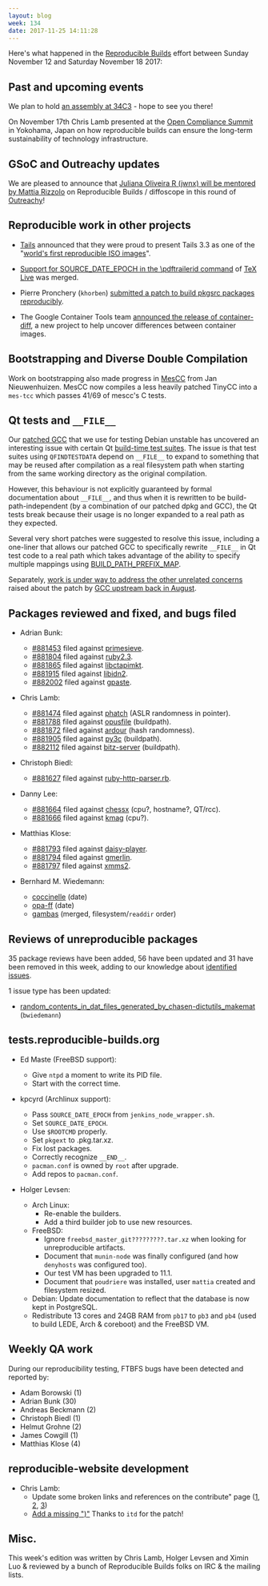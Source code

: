 ```yaml
---
layout: blog
week: 134
date: 2017-11-25 14:11:28
---
```


Here's what happened in the [Reproducible Builds](https://reproducible-builds.org) effort between Sunday November 12 and Saturday November 18 2017:

Past and upcoming events
------------------------

We plan to hold [an assembly at 34C3](https://events.ccc.de/congress/2017/wiki/index.php/Assembly:Reproducible-Builds) - hope to see you there!

On November 17th Chris Lamb presented at the [Open Compliance Summit](http://events.linuxfoundation.org/events/open-compliance-summit/) in Yokohama, Japan on how reproducible builds can ensure the long-term sustainability of technology infrastructure.


GSoC and Outreachy updates
--------------------------

We are pleased to announce that [Juliana Oliveira R (jwnx) will be mentored by
Mattia Rizzolo](https://www.outreachy.org/alums/) on Reproducible Builds /
diffoscope in this round of [Outreachy](https://www.outreachy.org/')!


Reproducible work in other projects
-----------------------------------

* [Tails](https://tails.boum.org) announced that they were proud to present Tails 3.3 as one of the "[world's first reproducible ISO images](https://tails.boum.org/news/reproducible_Tails/)".

* [Support for SOURCE\_DATE\_EPOCH in the \pdftrailerid command](http://tug.org/pipermail/tex-live/2017-November/040794.html) of [TeX Live](https://www.tug.org/texlive/) was merged.

* Pierre Pronchery (`khorben`) [submitted a patch to build pkgsrc packages reproducibly](http://mail-index.netbsd.org/tech-pkg/2017/11/12/msg019018.html).

* The Google Container Tools team [announced the release of container-diff](https://opensource.googleblog.com/2017/11/container-diff-for-comparing-container-images.html), a new project to help uncover differences between container images.


Bootstrapping and Diverse Double Compilation
--------------------------------------------

Work on bootstrapping also made progress in
[MesCC](https://gitlab.com/janneke/mes) from Jan Nieuwenhuizen. MesCC now
compiles a less heavily patched TinyCC into a `mes-tcc` which passes 41/69
of mescc's C tests.


Qt tests and `__FILE__`
-----------------------

Our [patched
GCC](https://tests.reproducible-builds.org/debian/index_repositories.html) that
we use for testing Debian unstable has uncovered an interesting issue with
certain Qt [build-time test
suites](https://bugs.debian.org/cgi-bin/bugreport.cgi?bug=876901). The issue is
that test suites using `QFINDTESTDATA` depend on `__FILE__` to expand to
something that may be reused after compilation as a real filesystem path when
starting from the same working directory as the original compilation.

However, this behaviour is not explicitly guaranteed by formal documentation
about `__FILE__`, and thus when it is rewritten to be build-path-independent (by
a combination of our patched dpkg and GCC), the Qt tests break because their
usage is no longer expanded to a real path as they expected.

Several very short patches were suggested to resolve this issue, including
a one-liner that allows our patched GCC to specifically rewrite `__FILE__` in
Qt test code to a real path which takes advantage of the ability to specify
multiple mappings using [BUILD_PATH_PREFIX_MAP](https://reproducible-builds.org/specs/build-path-prefix-map/).

Separately, [work is under way to address the other unrelated
concerns](https://lists.alioth.debian.org/pipermail/reproducible-builds/Week-of-Mon-20170814/009124.html)
raised about the patch by [GCC upstream back in August](https://gcc.gnu.org/ml/gcc-patches/2017-08/msg00232.html).


Packages reviewed and fixed, and bugs filed
-------------------------------------------


* Adrian Bunk:
    * <a href="https://bugs.debian.org/881453">#881453</a> filed against <a href="https://tracker.debian.org/pkg/primesieve">primesieve</a>.
    * <a href="https://bugs.debian.org/881804">#881804</a> filed against <a href="https://tracker.debian.org/pkg/ruby2.3">ruby2.3</a>.
    * <a href="https://bugs.debian.org/881865">#881865</a> filed against <a href="https://tracker.debian.org/pkg/libctapimkt">libctapimkt</a>.
    * <a href="https://bugs.debian.org/881915">#881915</a> filed against <a href="https://tracker.debian.org/pkg/libidn2">libidn2</a>.
    * <a href="https://bugs.debian.org/882002">#882002</a> filed against <a href="https://tracker.debian.org/pkg/gpaste">gpaste</a>.

* Chris Lamb:
    * <a href="https://bugs.debian.org/881474">#881474</a> filed against <a href="https://tracker.debian.org/pkg/phatch">phatch</a> (ASLR randomness in pointer).
    * <a href="https://bugs.debian.org/881788">#881788</a> filed against <a href="https://tracker.debian.org/pkg/opusfile">opusfile</a> (buildpath).
    * <a href="https://bugs.debian.org/881872">#881872</a> filed against <a href="https://tracker.debian.org/pkg/ardour">ardour</a> (hash randomness).
    * <a href="https://bugs.debian.org/881905">#881905</a> filed against <a href="https://tracker.debian.org/pkg/py3c">py3c</a> (buildpath).
    * <a href="https://bugs.debian.org/882112">#882112</a> filed against <a href="https://tracker.debian.org/pkg/bitz-server">bitz-server</a> (buildpath).

* Christoph Biedl:
    * <a href="https://bugs.debian.org/881627">#881627</a> filed against <a href="https://tracker.debian.org/pkg/ruby-http-parser.rb">ruby-http-parser.rb</a>.

* Danny Lee:
    * <a href="https://bugs.debian.org/881664">#881664</a> filed against <a href="https://tracker.debian.org/pkg/chessx">chessx</a> (cpu?, hostname?, QT/rcc).
    * <a href="https://bugs.debian.org/881666">#881666</a> filed against <a href="https://tracker.debian.org/pkg/kmag">kmag</a> (cpu?).

* Matthias Klose:
    * <a href="https://bugs.debian.org/881793">#881793</a> filed against <a href="https://tracker.debian.org/pkg/daisy-player">daisy-player</a>.
    * <a href="https://bugs.debian.org/881794">#881794</a> filed against <a href="https://tracker.debian.org/pkg/gmerlin">gmerlin</a>.
    * <a href="https://bugs.debian.org/881797">#881797</a> filed against <a href="https://tracker.debian.org/pkg/xmms2">xmms2</a>.

* Bernhard M. Wiedemann:
    * [coccinelle](https://github.com/coccinelle/coccinelle/pull/121) (date)
    * [opa-ff](https://github.com/01org/opa-ff/pull/10) (date)
    * [gambas](http://gambaswiki.org/bugtracker/edit?object=BUG.1215) (merged, filesystem/`readdir` order)

Reviews of unreproducible packages
----------------------------------

35 package reviews have been added, 56 have been updated and 31 have been removed in this week,
adding to our knowledge about [identified issues](https://tests.reproducible-builds.org/debian/index_issues.html).

1 issue type has been updated:

- [random\_contents\_in\_dat\_files\_generated\_by\_chasen-dictutils\_makemat](https://anonscm.debian.org/git/reproducible/notes.git/commit/?id=c0b8c1ab) (`bwiedemann`)

tests.reproducible-builds.org
-----------------------------

- Ed Maste (FreeBSD support):
    - Give `ntpd` a moment to write its PID file.
    - Start with the correct time.

- kpcyrd (Archlinux support):
    - Pass `SOURCE_DATE_EPOCH` from `jenkins_node_wrapper.sh`.
    - Set `SOURCE_DATE_EPOCH`.
    - Use `$ROOTCMD` properly.
    - Set `pkgext` to .pkg.tar.xz.
    - Fix lost packages.
    - Correctly recognize `__END__`.
    - `pacman.conf` is owned by `root` after upgrade.
    - Add repos to `pacman.conf`.
    
- Holger Levsen:
    * Arch Linux:
         * Re-enable the builders.
         * Add a third builder job to use new resources.
    * FreeBSD:
         * Ignore `freebsd_master_git?????????.tar.xz` when looking for unreproducible artifacts.
         * Document that `munin-node` was finally configured (and how `denyhosts` was configured too).
         * Our test VM has been upgraded to 11.1.
         * Document that `poudriere` was installed, user `mattia` created and filesystem resized.
    * Debian: Update documentation to reflect that the database is now kept in PostgreSQL.
    * Redistribute 13 cores and 24GB RAM from `pb17` to `pb3` and `pb4` (used to build LEDE, Arch & coreboot) and the FreeBSD VM.

Weekly QA work
--------------

During our reproducibility testing, FTBFS bugs have been detected and reported by:

 - Adam Borowski (1)
 - Adrian Bunk (30)
 - Andreas Beckmann (2)
 - Christoph Biedl (1)
 - Helmut Grohne (2)
 - James Cowgill (1)
 - Matthias Klose (4)

reproducible-website development
--------------------------------

- Chris Lamb:
    - Update some broken links and references on the contribute" page ([1](https://anonscm.debian.org/git/reproducible/reproducible-website.git/commit/?id=e93813f), [2](https://anonscm.debian.org/git/reproducible/reproducible-website.git/commit/?id=18bf322), [3](https://anonscm.debian.org/git/reproducible/reproducible-website.git/commit/?id=65f0dd8))
    - [Add a missing ")"](https://anonscm.debian.org/git/reproducible/reproducible-website.git/commit/?id=d5febee) Thanks to `itd` for the patch!

Misc.
-----

This week's edition was written by Chris Lamb, Holger Levsen and Ximin Luo & reviewed by a bunch of Reproducible Builds folks on IRC & the mailing lists.
